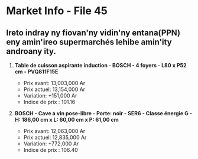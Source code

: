 # Market Info - File 45

## Ireto indray ny fiovan'ny vidin'ny entana(PPN) eny amin'ireo supermarchés lehibe amin'ity androany ity.

1. **Table de cuisson aspirante induction - BOSCH - 4 foyers - L80 x P52 cm - PVQ811F15E**
   - Prix avant: 13,003,000 Ar
   - Prix actuel: 13,154,000 Ar
   - Variation: +151,000 Ar
   - Indice de prix : 101.16

2. **BOSCH - Cave a vin pose-libre - Porte: noir - SER6 - Classe énergie G - H: 186,00 cm x L: 60,00 cm x P: 61,00 cm**
   - Prix avant: 12,063,000 Ar
   - Prix actuel: 12,835,000 Ar
   - Variation: +772,000 Ar
   - Indice de prix : 106.40

